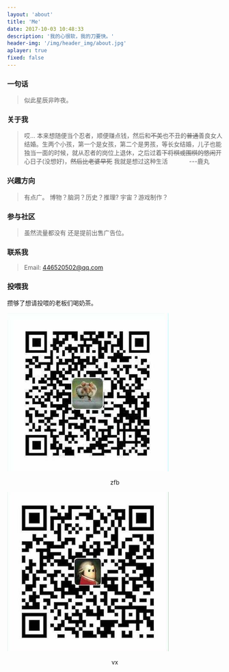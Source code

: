 ```yaml
---
layout: 'about'
title: 'Me'
date: 2017-10-03 10:48:33
description: '我的心很软，我的刀要快。'
header-img: '/img/header_img/about.jpg'
aplayer: true
fixed: false
---
```


### 一句话

> 似此星辰非昨夜。

### 关于我

> 哎... 本来想随便当个忍者，顺便赚点钱，然后和~~不美~~也不丑的~~普通~~善良女人结婚。生两个小孩，第一个是女孩，第二个是男孩，等长女结婚，儿子也能独当一面的时候，就从忍者的岗位上退休，之后过着~~下将棋或围棋的悠闲~~开心日子(没想好)，~~然后比老婆早死~~ 我就是想过这种生活 &emsp;&emsp;&emsp; ---鹿丸

### 兴趣方向

> 有点广。 博物？脑洞？历史？推理? 宇宙？游戏制作？

### 参与社区

> 虽然流量都没有
> 还是提前出售广告位。

### 联系我

> Email: 446520502@qq.com

### 投喂我

攒够了想请投喂的老板们喝奶茶。

![zfbscan](https://raw.githubusercontent.com/liuxiayang/pic/master/wallpaper/zfb-scan.jpeg)

<center>zfb</center>

![wxscan](https://raw.githubusercontent.com/liuxiayang/pic/master/wallpaper/vx-scan.jpeg)

<center>vx</center>
